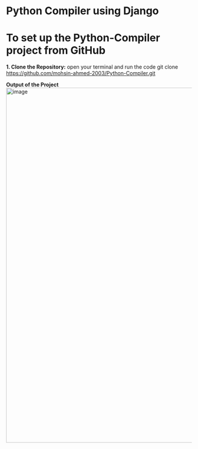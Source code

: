 # Python Compiler using Django

# To set up the Python-Compiler project from GitHub
**1. Clone the Repository:**
  open your terminal and run the code
  git clone https://github.com/mohsin-ahmed-2003/Python-Compiler.git

**Output of the Project**
<img width="960" alt="image" src="https://github.com/user-attachments/assets/7bf1fad1-25c8-4ea8-b8fb-0ab41a60e624" />
